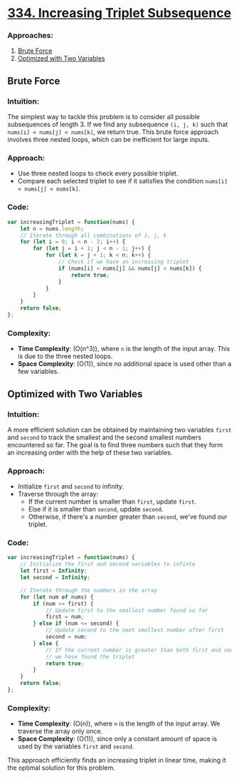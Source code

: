 # [334. Increasing Triplet Subsequence](https://leetcode.com/problems/increasing-triplet-subsequence/)

### Approaches:
1. [Brute Force](#brute-force)
2. [Optimized with Two Variables](#optimized-with-two-variables)

## Brute Force

### Intuition:
The simplest way to tackle this problem is to consider all possible subsequences of length 3. If we find any subsequence `(i, j, k)` such that `nums[i] < nums[j] < nums[k]`, we return true. This brute force approach involves three nested loops, which can be inefficient for large inputs.

### Approach:
- Use three nested loops to check every possible triplet.
- Compare each selected triplet to see if it satisfies the condition `nums[i] < nums[j] < nums[k]`.

### Code:
```javascript
var increasingTriplet = function(nums) {
    let n = nums.length;
    // Iterate through all combinations of i, j, k
    for (let i = 0; i < n - 2; i++) {
        for (let j = i + 1; j < n - 1; j++) {
            for (let k = j + 1; k < n; k++) {
                // Check if we have an increasing triplet
                if (nums[i] < nums[j] && nums[j] < nums[k]) {
                    return true;
                }
            }
        }
    }
    return false;
};
```

### Complexity:
- **Time Complexity**: \(O(n^3)\), where `n` is the length of the input array. This is due to the three nested loops.
- **Space Complexity**: \(O(1)\), since no additional space is used other than a few variables.

## Optimized with Two Variables

### Intuition:
A more efficient solution can be obtained by maintaining two variables `first` and `second` to track the smallest and the second smallest numbers encountered so far. The goal is to find three numbers such that they form an increasing order with the help of these two variables.

### Approach:
- Initialize `first` and `second` to infinity.
- Traverse through the array:
  - If the current number is smaller than `first`, update `first`.
  - Else if it is smaller than `second`, update `second`.
  - Otherwise, if there's a number greater than `second`, we've found our triplet.

### Code:
```javascript
var increasingTriplet = function(nums) {
    // Initialize the first and second variables to infinte
    let first = Infinity;
    let second = Infinity;

    // Iterate through the numbers in the array
    for (let num of nums) {
        if (num <= first) {
            // Update first to the smallest number found so far
            first = num;
        } else if (num <= second) {
            // Update second to the next smallest number after first
            second = num;
        } else {
            // If the current number is greater than both first and second,
            // we have found the triplet
            return true;
        }
    }
    return false;
};
```

### Complexity:
- **Time Complexity**: \(O(n)\), where `n` is the length of the input array. We traverse the array only once.
- **Space Complexity**: \(O(1)\), since only a constant amount of space is used by the variables `first` and `second`. 

This approach efficiently finds an increasing triplet in linear time, making it the optimal solution for this problem.


